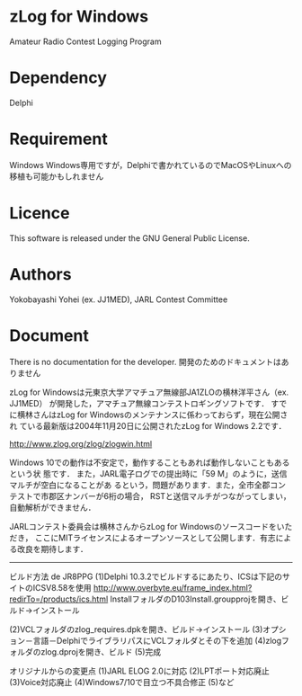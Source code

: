 # zLog for Windows

Amateur Radio Contest Logging Program

# Dependency
Delphi

# Requirement
Windows
Windows専用ですが，Delphiで書かれているのでMacOSやLinuxへの移植も可能かもしれません

# Licence
This software is released under the GNU General Public License.

# Authors
Yokobayashi Yohei (ex. JJ1MED), JARL Contest Committee

# Document
There is no documentation for the developer.
開発のためのドキュメントはありません

zLog for Windowsは元東京大学アマチュア無線部JA1ZLOの横林洋平さん（ex. JJ1MED）
が開発した，アマチュア無線コンテストロギングソフトです．
すでに横林さんはzLog for Windowsのメンテナンスに係わっておらず，現在公開され
ている最新版は2004年11月20日に公開されたzLog for Windows 2.2です．

http://www.zlog.org/zlog/zlogwin.html

Windows 10での動作は不安定で，動作することもあれば動作しないこともあるという状
態です．
また，JARL電子ログでの提出時に「59 M」のように，送信マルチが空白になることがあ
るという，問題があります．また，全市全郡コンテストで市郡区ナンバーが6桁の場合，
RSTと送信マルチがつながってしまい，自動解析ができません．

JARLコンテスト委員会は横林さんからzLog for Windowsのソースコードをいただき，
ここにMITライセンスによるオープンソースとして公開します．有志による改良を期待します．

------
ビルド方法 de JR8PPG
(1)Delphi 10.3.2でビルドするにあたり、ICSは下記のサイトのICSV8.58を使用
http://www.overbyte.eu/frame_index.html?redirTo=/products/ics.html
InstallフォルダのD103Install.groupprojを開き、ビルド→インストール 

(2)VCLフォルダのzlog_requires.dpkを開き、ビルド→インストール
(3)オプション－言語－DelphiでライブラリパスにVCLフォルダとその下を追加
(4)zlogフォルダのzlog.dprojを開き、ビルド
(5)完成

オリジナルからの変更点
(1)JARL ELOG 2.0に対応
(2)LPTポート対応廃止
(3)Voice対応廃止
(4)Windows7/10で目立つ不具合修正
(5)など

